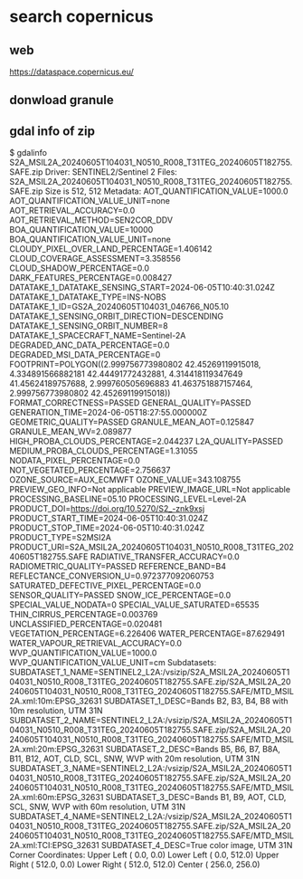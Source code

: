 # search copernicus

## web
https://dataspace.copernicus.eu/

## donwload granule


## gdal info of zip

$ gdalinfo S2A_MSIL2A_20240605T104031_N0510_R008_T31TEG_20240605T182755.SAFE.zip 
Driver: SENTINEL2/Sentinel 2
Files: S2A_MSIL2A_20240605T104031_N0510_R008_T31TEG_20240605T182755.SAFE.zip
Size is 512, 512
Metadata:
  AOT_QUANTIFICATION_VALUE=1000.0
  AOT_QUANTIFICATION_VALUE_UNIT=none
  AOT_RETRIEVAL_ACCURACY=0.0
  AOT_RETRIEVAL_METHOD=SEN2COR_DDV
  BOA_QUANTIFICATION_VALUE=10000
  BOA_QUANTIFICATION_VALUE_UNIT=none
  CLOUDY_PIXEL_OVER_LAND_PERCENTAGE=1.406142
  CLOUD_COVERAGE_ASSESSMENT=3.358556
  CLOUD_SHADOW_PERCENTAGE=0.0
  DARK_FEATURES_PERCENTAGE=0.008427
  DATATAKE_1_DATATAKE_SENSING_START=2024-06-05T10:40:31.024Z
  DATATAKE_1_DATATAKE_TYPE=INS-NOBS
  DATATAKE_1_ID=GS2A_20240605T104031_046766_N05.10
  DATATAKE_1_SENSING_ORBIT_DIRECTION=DESCENDING
  DATATAKE_1_SENSING_ORBIT_NUMBER=8
  DATATAKE_1_SPACECRAFT_NAME=Sentinel-2A
  DEGRADED_ANC_DATA_PERCENTAGE=0.0
  DEGRADED_MSI_DATA_PERCENTAGE=0
  FOOTPRINT=POLYGON((2.999756773980802 42.45269119915018, 4.334891566882181 42.44491772432881, 4.314418119347649 41.45624189757688, 2.999760505696883 41.463751887157464, 2.999756773980802 42.45269119915018))
  FORMAT_CORRECTNESS=PASSED
  GENERAL_QUALITY=PASSED
  GENERATION_TIME=2024-06-05T18:27:55.000000Z
  GEOMETRIC_QUALITY=PASSED
  GRANULE_MEAN_AOT=0.125847
  GRANULE_MEAN_WV=2.089877
  HIGH_PROBA_CLOUDS_PERCENTAGE=2.044237
  L2A_QUALITY=PASSED
  MEDIUM_PROBA_CLOUDS_PERCENTAGE=1.31055
  NODATA_PIXEL_PERCENTAGE=0.0
  NOT_VEGETATED_PERCENTAGE=2.756637
  OZONE_SOURCE=AUX_ECMWFT
  OZONE_VALUE=343.108755
  PREVIEW_GEO_INFO=Not applicable
  PREVIEW_IMAGE_URL=Not applicable
  PROCESSING_BASELINE=05.10
  PROCESSING_LEVEL=Level-2A
  PRODUCT_DOI=https://doi.org/10.5270/S2_-znk9xsj
  PRODUCT_START_TIME=2024-06-05T10:40:31.024Z
  PRODUCT_STOP_TIME=2024-06-05T10:40:31.024Z
  PRODUCT_TYPE=S2MSI2A
  PRODUCT_URI=S2A_MSIL2A_20240605T104031_N0510_R008_T31TEG_20240605T182755.SAFE
  RADIATIVE_TRANSFER_ACCURACY=0.0
  RADIOMETRIC_QUALITY=PASSED
  REFERENCE_BAND=B4
  REFLECTANCE_CONVERSION_U=0.972377092060753
  SATURATED_DEFECTIVE_PIXEL_PERCENTAGE=0.0
  SENSOR_QUALITY=PASSED
  SNOW_ICE_PERCENTAGE=0.0
  SPECIAL_VALUE_NODATA=0
  SPECIAL_VALUE_SATURATED=65535
  THIN_CIRRUS_PERCENTAGE=0.003769
  UNCLASSIFIED_PERCENTAGE=0.020481
  VEGETATION_PERCENTAGE=6.226406
  WATER_PERCENTAGE=87.629491
  WATER_VAPOUR_RETRIEVAL_ACCURACY=0.0
  WVP_QUANTIFICATION_VALUE=1000.0
  WVP_QUANTIFICATION_VALUE_UNIT=cm
Subdatasets:
  SUBDATASET_1_NAME=SENTINEL2_L2A:/vsizip/S2A_MSIL2A_20240605T104031_N0510_R008_T31TEG_20240605T182755.SAFE.zip/S2A_MSIL2A_20240605T104031_N0510_R008_T31TEG_20240605T182755.SAFE/MTD_MSIL2A.xml:10m:EPSG_32631
  SUBDATASET_1_DESC=Bands B2, B3, B4, B8 with 10m resolution, UTM 31N
  SUBDATASET_2_NAME=SENTINEL2_L2A:/vsizip/S2A_MSIL2A_20240605T104031_N0510_R008_T31TEG_20240605T182755.SAFE.zip/S2A_MSIL2A_20240605T104031_N0510_R008_T31TEG_20240605T182755.SAFE/MTD_MSIL2A.xml:20m:EPSG_32631
  SUBDATASET_2_DESC=Bands B5, B6, B7, B8A, B11, B12, AOT, CLD, SCL, SNW, WVP with 20m resolution, UTM 31N
  SUBDATASET_3_NAME=SENTINEL2_L2A:/vsizip/S2A_MSIL2A_20240605T104031_N0510_R008_T31TEG_20240605T182755.SAFE.zip/S2A_MSIL2A_20240605T104031_N0510_R008_T31TEG_20240605T182755.SAFE/MTD_MSIL2A.xml:60m:EPSG_32631
  SUBDATASET_3_DESC=Bands B1, B9, AOT, CLD, SCL, SNW, WVP with 60m resolution, UTM 31N
  SUBDATASET_4_NAME=SENTINEL2_L2A:/vsizip/S2A_MSIL2A_20240605T104031_N0510_R008_T31TEG_20240605T182755.SAFE.zip/S2A_MSIL2A_20240605T104031_N0510_R008_T31TEG_20240605T182755.SAFE/MTD_MSIL2A.xml:TCI:EPSG_32631
  SUBDATASET_4_DESC=True color image, UTM 31N
Corner Coordinates:
Upper Left  (    0.0,    0.0)
Lower Left  (    0.0,  512.0)
Upper Right (  512.0,    0.0)
Lower Right (  512.0,  512.0)
Center      (  256.0,  256.0)

